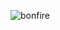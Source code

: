 ![bonfire](https://user-images.githubusercontent.com/66071319/152706900-f0b009ef-a7c6-4038-b519-14b8ee219439.gif)
